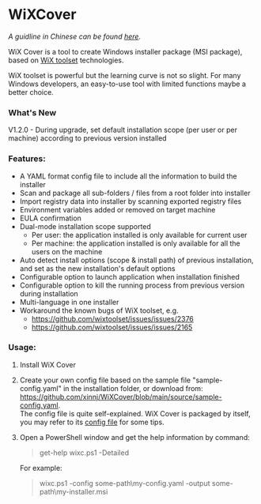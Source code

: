 # WiXCover 

*A guidline in Chinese can be found [here](https://juejin.cn/post/7158712946065932295).*

WiX Cover is a tool to create Windows installer package (MSI package), based on [WiX toolset](https://wixtoolset.org/) technologies.

WiX toolset is powerful but the learning curve is not so slight. For many Windows developers, an easy-to-use tool with limited functions maybe a better choice.

### What's New
V1.2.0 - During upgrade, set default installation scope (per user or per machine) according to previous version installed

### Features:
- A YAML format config file to include all the information to build the installer
- Scan and package all sub-folders / files from a root folder into installer
- Import registry data into installer by scanning exported registry files
- Environment variables added or removed on target machine
- EULA confirmation
- Dual-mode installation scope supported
  - Per user: the application installed is only available for current user
  - Per machine: the application installed is only available for all the users on the machine
- Auto detect install options (scope & install path) of previous installation, and set as the new installation's default options
- Configurable option to launch application when installation finished
- Configurable option to kill the running process from previous version during installation
- Multi-language in one installer
- Workaround the known bugs of WiX toolset, e.g.
  - https://github.com/wixtoolset/issues/issues/2376
  - https://github.com/wixtoolset/issues/issues/2165

### Usage:
1. Install WiX Cover
2. Create your own config file based on the sample file "sample-config.yaml" in the installation folder,
   or download from: https://github.com/xinnj/WiXCover/blob/main/source/sample-config.yaml.   
   The config file is quite self-explained. WiX Cover is packaged by itself, you may refer to its [config file](https://github.com/xinnj/WiXCover/blob/main/installer/config.yaml) for some tips.
3. Open a PowerShell window and get the help information by command:
   >get-help wixc.ps1 -Detailed
   
   For example:
   > wixc.ps1 -config some-path\my-config.yaml -output some-path\my-installer.msi
